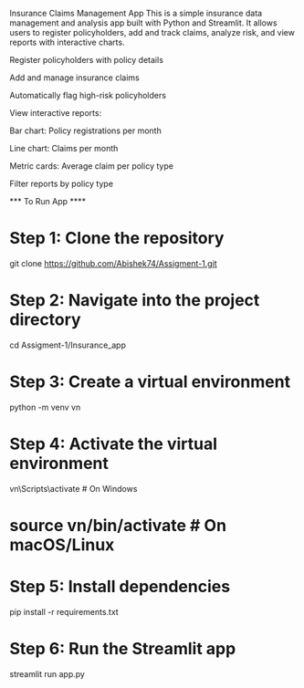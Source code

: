 Insurance Claims Management App
This is a simple insurance data management and analysis app built with Python and Streamlit.
It allows users to register policyholders, add and track claims, analyze risk, and view reports with interactive charts.

Register policyholders with policy details

Add and manage insurance claims

Automatically flag high-risk policyholders

View interactive reports:

Bar chart: Policy registrations per month

Line chart: Claims per month

Metric cards: Average claim per policy type

Filter reports by policy type

*** To Run App ****

# Step 1: Clone the repository
git clone https://github.com/Abishek74/Assigment-1.git

# Step 2: Navigate into the project directory
cd Assigment-1/Insurance_app

# Step 3: Create a virtual environment
python -m venv vn

# Step 4: Activate the virtual environment
vn\Scripts\activate   # On Windows
# source vn/bin/activate   # On macOS/Linux

# Step 5: Install dependencies
pip install -r requirements.txt

# Step 6: Run the Streamlit app
streamlit run app.py
